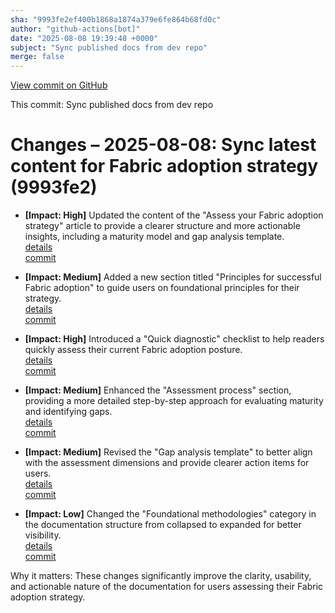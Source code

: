 ```yaml
---
sha: "9993fe2ef400b1868a1874a379e6fe864b68fd0c"
author: "github-actions[bot]"
date: "2025-08-08 19:39:48 +0000"
subject: "Sync published docs from dev repo"
merge: false
---
```


[View commit on GitHub](https://github.com/TheTrustedAdvisor/FabricAdoptionFramework/commit/9993fe2ef400b1868a1874a379e6fe864b68fd0c)

This commit: Sync published docs from dev repo

# Changes – 2025-08-08: Sync latest content for Fabric adoption strategy (9993fe2)

- **[Impact: High]** Updated the content of the "Assess your Fabric adoption strategy" article to provide a clearer structure and more actionable insights, including a maturity model and gap analysis template.  
   [details](/docs/about/changes/2025-08-08-assess-your-fabric-adoption-strategy)  
   [commit](https://github.com/TheTrustedAdvisor/FabricAdoptionFramework/commit/9993fe2ef400b1868a1874a379e6fe864b68fd0c)  

- **[Impact: Medium]** Added a new section titled "Principles for successful Fabric adoption" to guide users on foundational principles for their strategy.  
   [details](/docs/about/changes/2025-08-08-assess-your-fabric-adoption-strategy)  
   [commit](https://github.com/TheTrustedAdvisor/FabricAdoptionFramework/commit/9993fe2ef400b1868a1874a379e6fe864b68fd0c)  

- **[Impact: High]** Introduced a "Quick diagnostic" checklist to help readers quickly assess their current Fabric adoption posture.  
   [details](/docs/about/changes/2025-08-08-assess-your-fabric-adoption-strategy)  
   [commit](https://github.com/TheTrustedAdvisor/FabricAdoptionFramework/commit/9993fe2ef400b1868a1874a379e6fe864b68fd0c)  

- **[Impact: Medium]** Enhanced the "Assessment process" section, providing a more detailed step-by-step approach for evaluating maturity and identifying gaps.  
   [details](/docs/about/changes/2025-08-08-assess-your-fabric-adoption-strategy)  
   [commit](https://github.com/TheTrustedAdvisor/FabricAdoptionFramework/commit/9993fe2ef400b1868a1874a379e6fe864b68fd0c)  

- **[Impact: Medium]** Revised the "Gap analysis template" to better align with the assessment dimensions and provide clearer action items for users.  
   [details](/docs/about/changes/2025-08-08-assess-your-fabric-adoption-strategy)  
   [commit](https://github.com/TheTrustedAdvisor/FabricAdoptionFramework/commit/9993fe2ef400b1868a1874a379e6fe864b68fd0c)  

- **[Impact: Low]** Changed the "Foundational methodologies" category in the documentation structure from collapsed to expanded for better visibility.  
   [details](/docs/about/changes/2025-08-08-assess-your-fabric-adoption-strategy)  
   [commit](https://github.com/TheTrustedAdvisor/FabricAdoptionFramework/commit/9993fe2ef400b1868a1874a379e6fe864b68fd0c)  

Why it matters: These changes significantly improve the clarity, usability, and actionable nature of the documentation for users assessing their Fabric adoption strategy.
